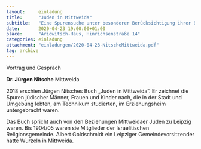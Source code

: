 ```yaml
---
layout:     einladung
title:      "Juden in Mittweida"
subtitle:   "Eine Spurensuche unter besonderer Berücksichtigung ihrer Beziehung zu Leipzig 1870–1990"
date:       2020-04-23 19:00:00+01:00
place:      "Ariowitsch-Haus, Hinrichsenstraße 14"
categories: einladung
attachment: "einladungen/2020-04-23-NitscheMittweida.pdf"
tag: archive
---
```


Vortrag und Gespräch

**Dr. Jürgen Nitsche**
Mittweida

2018 erschien Jürgen Nitsches Buch „Juden in Mittweida“. Er zeichnet die Spuren jüdischer Männer, Frauen und Kinder nach, die in der Stadt und Umgebung lebten, am Technikum studierten, im Erziehungsheim untergebracht waren.

Das Buch spricht auch von den Beziehungen Mittweidaer Juden zu Leipzig waren. Bis 1904/05 waren sie Mitglieder der Israelitischen Religionsgemeinde. Albert Goldschmidt ein Leipziger Gemeindevorsitzender hatte Wurzeln in Mittweida.
